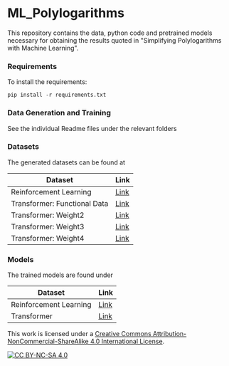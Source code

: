 # ML_Polylogarithms

This repository contains the data, python code and pretrained models necessary for obtaining the results quoted in "Simplifying Polylogarithms with
Machine Learning". 

### Requirements

To install the requirements:

```shell
pip install -r requirements.txt
```

### Data Generation and Training
See the individual Readme files under the relevant folders

### Datasets

The generated datasets can be found at

Dataset | Link 
--- | --- 
Reinforcement Learning | [Link](https://drive.google.com/uc?export=download&id=1DlHkAlNntYz4CSWG3-HFpAnJR1KzgjMH)
Transformer: Functional Data | [Link](https://drive.google.com/uc?export=download&id=18txKweTIGjjYhuB0lFPsVLB0XAK61vEp)
Transformer: Weight2 | [Link](https://drive.google.com/uc?export=download&id=1HMsT6oqeyXrhea6RQ2ot8Ln4y3vKvx4r)
Transformer: Weight3 | [Link](https://drive.google.com/uc?export=download&id=1TXIZGX_Yh97NIWj81ACZ5kVxJLK751rK)
Transformer: Weight4 | [Link](https://drive.google.com/uc?export=download&id=1jA0sHsM1H4IKZ5VxrOZa6ud1hnoPH2ZY)


### Models
The trained models are found under

Dataset | Link 
--- | --- 
Reinforcement Learning | [Link](https://drive.google.com/uc?export=download&id=1xtFzbdPaCOVrGal7N1TQ720nRj6gmApn)
Transformer | [Link](https://drive.google.com/uc?export=download&id=1i7KrGP_j48I9UfGOAK2aUEIOSa3D1iIx)


This work is licensed under a
[Creative Commons Attribution-NonCommercial-ShareAlike 4.0 International License][cc-by-nc-sa].

[![CC BY-NC-SA 4.0][cc-by-nc-sa-image]][cc-by-nc-sa]

[cc-by-nc-sa]: http://creativecommons.org/licenses/by-nc-sa/4.0/
[cc-by-nc-sa-image]: https://licensebuttons.net/l/by-nc-sa/4.0/88x31.png
